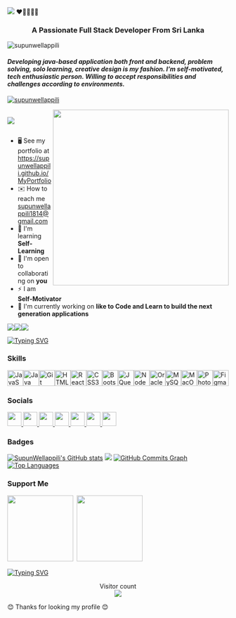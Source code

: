 <img src="https://readme-typing-svg.herokuapp.com?font=Fira+Code&pause=1000&color=F70000&background=4930FF00&width=435&lines=Hi+I'm+Supun+Wellappili;"/>
♥️👨🏻‍💻💫

<h3 align="center">A Passionate Full Stack Developer From Sri Lanka</h3>

<p align="left"> <img src="https://komarev.com/ghpvc/?username=supunwellappili&label=Profile%20views&color=0e75b6&style=flat" alt="supunwellappili" /> </p>

<h4><i>Developing java-based application both front and backend, problem solving, solo learning, creative design is my fashion. I’m self-motivated, tech enthusiastic person. Willing to accept responsibilities and challenges according to environments.</i></h4>
<p align="left"> <a href="https://github.com/ryo-ma/github-profile-trophy"><img src="https://github-profile-trophy.vercel.app/?username=supunwellappili" alt="supunwellappili" /></a> </p>


 <img align="right" width="400" src="https://repository-images.githubusercontent.com/462900780/0a10af70-6cbf-46df-9071-0ff586a3b1d6"/>
<br>
<img src="https://readme-typing-svg.herokuapp.com/?color=016EEA&height=18&width=300&vCenter=true&lines=Timon+Christiansen;Full+stack+Web/App+dev;Open+source+magician" />

<p align="left"> <a href="https://twitter.com/" target="blank"><img src="https://img.shields.io/twitter/follow/?logo=twitter&style=for-the-badge" alt="" /></a> </p>

* 🖥️  See my portfolio at https://supunwellappili.github.io/MyPortfolio 
* ✉️  How to reach me [supunwellappili1814@gmail.com](mailto:supunwellappili@gmail.com)
* 🧠  I'm learning <B> Self-Learning </B> 
* 🤝  I'm open to collaborating on <B>you</B>
* ⚡  I am <B>Self-Motivator</B>
* 🚀  I'm currently working on <B>like to Code and Learn to build the next generation applications</B>

<a href="https://www.github.com/supunwellappili" target="_blank" rel="noreferrer"><img src="https://img.shields.io/github/followers/supunwellappili?logo=github&style=for-the-badge&color=0891b2&labelColor=000000" /></a><a href="https://www.x.com/supun wellappili" target="_blank" rel="noreferrer"><img src="https://img.shields.io/twitter/follow/supun wellappili?logo=twitter&style=for-the-badge&color=0891b2&labelColor=000000" /></a><a href="https://www.twitch.tv/supun-wellappili" target="_blank" rel="noreferrer"><img src="https://img.shields.io/twitch/status/supun-wellappili?logo=twitchsx&style=for-the-badge&color=0891b2&labelColor=000000&label=TWITCH+STATUS" /></a>

[![Typing SVG](https://readme-typing-svg.herokuapp.com?duration=5000&color=2ED573&width=600&lines=-+-+-+-+-+-+-+-+-+-+-+-+-+-+-+-+-+-+-+-+-+-+-+-+-+-+-+)](https://git.io/typing-svg)

### Skills
<p align="left"> <a href="https://developer.mozilla.org/en-US/docs/Web/JavaScript" target="_blank" rel="noreferrer"><img src="https://raw.githubusercontent.com/danielcranney/readme-generator/main/public/icons/skills/javascript-colored.svg" width="36" height="36" alt="JavaScript" /></a><a href="https://www.oracle.com/java/" target="_blank" rel="noreferrer"><img src="https://raw.githubusercontent.com/danielcranney/readme-generator/main/public/icons/skills/java-colored.svg" width="36" height="36" alt="Java" /></a><a href="https://git-scm.com/" target="_blank" rel="noreferrer"><img src="https://raw.githubusercontent.com/danielcranney/readme-generator/main/public/icons/skills/git-colored.svg" width="36" height="36" alt="Git" /></a><a href="https://developer.mozilla.org/en-US/docs/Glossary/HTML5" target="_blank" rel="noreferrer"><img src="https://raw.githubusercontent.com/danielcranney/readme-generator/main/public/icons/skills/html5-colored.svg" width="36" height="36" alt="HTML5" /></a><a href="https://reactjs.org/" target="_blank" rel="noreferrer"><img src="https://raw.githubusercontent.com/danielcranney/readme-generator/main/public/icons/skills/react-colored.svg" width="36" height="36" alt="React" /></a><a href="https://www.w3.org/TR/CSS/#css" target="_blank" rel="noreferrer"><img src="https://raw.githubusercontent.com/danielcranney/readme-generator/main/public/icons/skills/css3-colored.svg" width="36" height="36" alt="CSS3" /></a><a href="https://getbootstrap.com/" target="_blank" rel="noreferrer"><img src="https://raw.githubusercontent.com/danielcranney/readme-generator/main/public/icons/skills/bootstrap-colored.svg" width="36" height="36" alt="Bootstrap" /></a><a href="https://jquery.com/" target="_blank" rel="noreferrer"><img src="https://raw.githubusercontent.com/danielcranney/readme-generator/main/public/icons/skills/jquery-colored.svg" width="36" height="36" alt="JQuery" /></a><a href="https://nodejs.org/en/" target="_blank" rel="noreferrer"><img src="https://raw.githubusercontent.com/danielcranney/readme-generator/main/public/icons/skills/nodejs-colored.svg" width="36" height="36" alt="NodeJS" /></a><a href="https://www.oracle.com/uk/index.html" target="_blank" rel="noreferrer"><img src="https://raw.githubusercontent.com/danielcranney/readme-generator/main/public/icons/skills/oracle-colored.svg" width="36" height="36" alt="Oracle" /></a><a href="https://www.mysql.com/" target="_blank" rel="noreferrer"><img src="https://raw.githubusercontent.com/danielcranney/readme-generator/main/public/icons/skills/mysql-colored.svg" width="36" height="36" alt="MySQL" /></a><a href="https://apple.com" target="_blank" rel="noreferrer"><img src="https://raw.githubusercontent.com/danielcranney/readme-generator/main/public/icons/skills/macos-colored-dark.svg" width="36" height="36" alt="MacOS" /></a><a href="https://www.adobe.com/uk/products/photoshop.html" target="_blank" rel="noreferrer"><img src="https://raw.githubusercontent.com/danielcranney/readme-generator/main/public/icons/skills/photoshop-colored-dark.svg" width="36" height="36" alt="Photoshop" /></a><a href="https://www.figma.com/" target="_blank" rel="noreferrer"><img src="https://raw.githubusercontent.com/danielcranney/readme-generator/main/public/icons/skills/figma-colored.svg" width="36" height="36" alt="Figma" /></a> </p> 
 
### Socials  
<p align="left"> <a href="https://discord.com/users/Supun-Wellappili" target="_blank" rel="noreferrer"> <picture> <source media="(prefers-color-scheme: dark)" srcset="undefined" /> <source media="(prefers-color-scheme: light)" srcset="https://raw.githubusercontent.com/danielcranney/readme-generator/main/public/icons/socials/discord.svg" /> <img src="https://raw.githubusercontent.com/danielcranney/readme-generator/main/public/icons/socials/discord.svg" width="32" height="32" /> </picture> </a> <a href="https://www.github.com/SupunWellappili" target="_blank" rel="noreferrer"> <picture> <source media="(prefers-color-scheme: dark)" srcset="https://raw.githubusercontent.com/danielcranney/readme-generator/main/public/icons/socials/github-dark.svg" /> <source media="(prefers-color-scheme: light)" srcset="https://raw.githubusercontent.com/danielcranney/readme-generator/main/public/icons/socials/github.svg" /> <img src="https://raw.githubusercontent.com/danielcranney/readme-generator/main/public/icons/socials/github.svg" width="32" height="32" /> </picture> </a> <a href="https://www.linkedin.com/in/supun-wellappili/" target="_blank" rel="noreferrer"> <picture> <source media="(prefers-color-scheme: dark)" srcset="https://raw.githubusercontent.com/danielcranney/readme-generator/main/public/icons/socials/linkedin-dark.svg" /> <source media="(prefers-color-scheme: light)" srcset="https://raw.githubusercontent.com/danielcranney/readme-generator/main/public/icons/socials/linkedin.svg" /> <img src="https://raw.githubusercontent.com/danielcranney/readme-generator/main/public/icons/socials/linkedin.svg" width="32" height="32" /> </picture> </a> <a href="http://www.medium.com/@supunchandana1814" target="_blank" rel="noreferrer"> <picture> <source media="(prefers-color-scheme: dark)" srcset="https://raw.githubusercontent.com/danielcranney/readme-generator/main/public/icons/socials/medium-dark.svg" /> <source media="(prefers-color-scheme: light)" srcset="https://raw.githubusercontent.com/danielcranney/readme-generator/main/public/icons/socials/medium.svg" /> <img src="https://raw.githubusercontent.com/danielcranney/readme-generator/main/public/icons/socials/medium.svg" width="32" height="32" /> </picture> </a> <a href="https://www.stackoverflow.com/users/19228313/supun-wellappili" target="_blank" rel="noreferrer"> <picture> <source media="(prefers-color-scheme: dark)" srcset="undefined" /> <source media="(prefers-color-scheme: light)" srcset="https://raw.githubusercontent.com/danielcranney/readme-generator/main/public/icons/socials/stackoverflow.svg" /> <img src="https://raw.githubusercontent.com/danielcranney/readme-generator/main/public/icons/socials/stackoverflow.svg" width="32" height="32" /> </picture> </a> <a href="https://www.x.com/SupunzR" target="_blank" rel="noreferrer"> <picture> <source media="(prefers-color-scheme: dark)" srcset="https://raw.githubusercontent.com/danielcranney/readme-generator/main/public/icons/socials/twitter-dark.svg" /> <source media="(prefers-color-scheme: light)" srcset="https://raw.githubusercontent.com/danielcranney/readme-generator/main/public/icons/socials/twitter.svg" /> <img src="https://raw.githubusercontent.com/danielcranney/readme-generator/main/public/icons/socials/twitter.svg" width="32" height="32" /> </picture> </a> <a href="https://www.threads.net/@supun" target="_blank" rel="noreferrer"> <picture> <source media="(prefers-color-scheme: dark)" srcset="https://raw.githubusercontent.com/danielcranney/readme-generator/main/public/icons/socials/threads-dark.svg" /> <source media="(prefers-color-scheme: light)" srcset="https://raw.githubusercontent.com/danielcranney/readme-generator/main/public/icons/socials/threads.svg" /> <img src="https://raw.githubusercontent.com/danielcranney/readme-generator/main/public/icons/socials/threads.svg" width="32" height="32" /> </picture> </a></p>


### Badges

<a href="http://www.github.com/SupunWellappili"><img src="https://github-readme-stats.vercel.app/api?username=SupunWellappili&show_icons=true&hide=&count_private=true&title_color=facc15&text_color=3382ed&icon_color=22c55e&bg_color=000000&hide_border=true&show_icons=true" alt="SupunWellappili's GitHub stats" /></a>
<a href="http://www.github.com/SupunWellappili"><img src="https://github-readme-streak-stats.herokuapp.com/?user=SupunWellappili&stroke=3382ed&background=000000&ring=facc15&fire=facc15&currStreakNum=3382ed&currStreakLabel=facc15&sideNums=3382ed&sideLabels=3382ed&dates=3382ed&hide_border=true" /></a>
<a href="http://www.github.com/SupunWellappili"><img src="https://github-readme-activity-graph.cyclic.app/graph?username=SupunWellappili&bg_color=000000&color=3382ed&line=22c55e&point=3382ed&area_color=000000&area=true&hide_border=true&custom_title=GitHub%20Commits%20Graph" alt="GitHub Commits Graph" /></a>
<a href="https://github.com/SupunWellappili" align="left"><img src="https://github-readme-stats.vercel.app/api/top-langs/?username=SupunWellappili&langs_count=10&title_color=facc15&text_color=3382ed&icon_color=22c55e&bg_color=000000&hide_border=true&locale=en&custom_title=Top%20%Languages" alt="Top Languages" /></a>


### Support Me

<li style="display: inline-block; margin-right: 0.25rem;"><a href="https://www.buymeacoffee.com/supun-wellappili"><img src="https://cdn.buymeacoffee.com/buttons/v2/default-yellow.png" width="150"/></a></li>

<li style="display: inline-block; margin-right: 0.25rem;"><a href="https://www.ko-fi.com/supun-wellappili"><img src="https://storage.ko-fi.com/cdn/kofi2.png?v=3" width="150"/></a></li>

[![Typing SVG](https://readme-typing-svg.herokuapp.com?duration=5000&color=2ED573&width=600&lines=-+-+-+-+-+-+-+-+-+-+-+-+-+-+-+-+-+-+-+-+-+-+-+-+-+-+-+)](https://git.io/typing-svg)

<p align="center"> 
  Visitor count<br>
 <img src="https://profile-counter.glitch.me/SupunWellappili/count.svg" />
</p>

😊 Thanks for looking my profile 😊

   